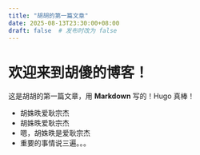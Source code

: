 ```yaml
---
title: "胡胡的第一篇文章"
date: 2025-08-13T23:30:00+08:00
draft: false  # 发布时改为 false
---
```


# 欢迎来到胡傻的博客！

 这是胡胡的第一篇文章，用 **Markdown** 写的！Hugo 真棒！

- 胡姝昳爱耿宗杰
- 胡姝昳爱耿宗杰
- 嗯，胡姝昳是爱耿宗杰
- 重要的事情说三遍。。。

